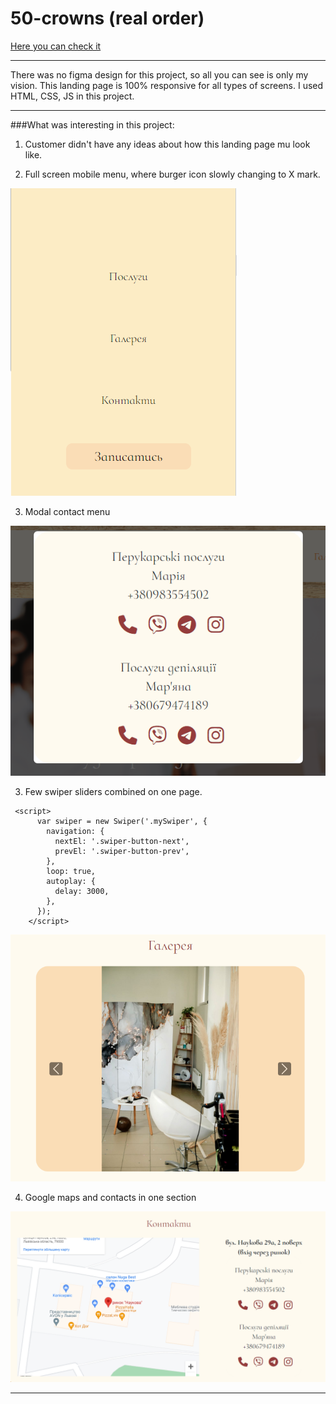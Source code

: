 # 50-crowns (real order)

[Here you can check it](http://beauty-studio.online/)

---

There was no figma design for this project, so all you can see is only my vision.
This landing page is 100% responsive for all types of screens.
I used HTML, CSS, JS in this project.

---

###What was interesting in this project:

1. Customer didn't have any ideas about how this landing page mu look like.

2. Full screen mobile menu, where burger icon slowly changing to X mark.

![burger](mobmenu.png)

3. Modal contact menu

![modal](modal.png)

3. Few swiper sliders combined on one page.

```
 <script>
      var swiper = new Swiper('.mySwiper', {
        navigation: {
          nextEl: '.swiper-button-next',
          prevEl: '.swiper-button-prev',
        },
        loop: true,
        autoplay: {
          delay: 3000,
        },
      });
    </script>
```

![slider](slider.png)

4. Google maps and contacts in one section

![contacts](contacts.png)

---
